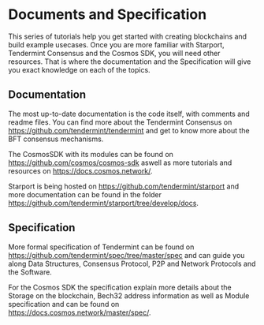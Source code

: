 # Documents and Specification

This series of tutorials help you get started with creating blockchains and build example usecases. Once you are more familiar with Starport, Tendermint Consensus and the Cosmos SDK, you will need other resources.
That is where the documentation and the Specification will give you exact knowledge on each of the topics.

## Documentation

The most up-to-date documentation is the code itself, with comments and readme files. You can find more about the Tendermint Consensus on https://github.com/tendermint/tendermint and get to know more about the BFT consensus mechanisms.

The CosmosSDK with its modules can be found on https://github.com/cosmos/cosmos-sdk aswell as more tutorials and resources on https://docs.cosmos.network/.

Starport is being hosted on https://github.com/tendermint/starport and more documentation can be found in the folder https://github.com/tendermint/starport/tree/develop/docs.

## Specification 

More formal specification of Tendermint can be found on https://github.com/tendermint/spec/tree/master/spec and can guide you along Data Structures, Consensus Protocol, P2P and Network Protocols and the Software.

For the Cosmos SDK the specification explain more details about the Storage on the blockchain, Bech32 address information as well as Module specification and can be found on https://docs.cosmos.network/master/spec/.

